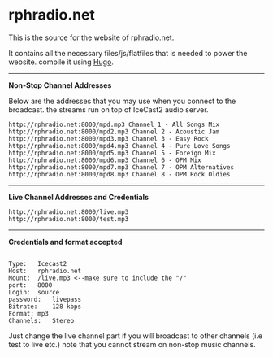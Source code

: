 
# rphradio.net

This is the source for the website of rphradio.net.

It contains all the necessary files/js/flatfiles that is needed to power the website. compile it using [Hugo](http://gohugo.io).

-------------------


**Non-Stop Channel Addresses**

Below are the addresses that you may use when you connect to the broadcast. the streams run on top of IceCast2 audio server.

```
http://rphradio.net:8000/mpd.mp3 Channel 1 - All Songs Mix
http://rphradio.net:8000/mpd2.mp3 Channel 2 - Acoustic Jam
http://rphradio.net:8000/mpd3.mp3 Channel 3 - Easy Rock
http://rphradio.net:8000/mpd4.mp3 Channel 4 - Pure Love Songs
http://rphradio.net:8000/mpd5.mp3 Channel 5 - Foreign Mix
http://rphradio.net:8000/mpd6.mp3 Channel 6 - OPM Mix
http://rphradio.net:8000/mpd7.mp3 Channel 7 - OPM Alternatives
http://rphradio.net:8000/mpd8.mp3 Channel 8 - OPM Rock Oldies
```
---------------------

**Live Channel Addresses and Credentials**

```
http://rphradio.net:8000/live.mp3  
http://rphradio.net:8000/test.mp3
```

---------------------

**Credentials and format accepted**

```

Type:	Icecast2
Host:	rphradio.net
Mount:	/live.mp3 <--make sure to include the "/"
port:	8000
Login:	source
password:	livepass
Bitrate:	128 kbps
Format:	mp3
Channels:	Stereo

```

Just change the live channel part if you will broadcast to other channels (i.e test to live etc.) note that you cannot stream on non-stop music channels.
